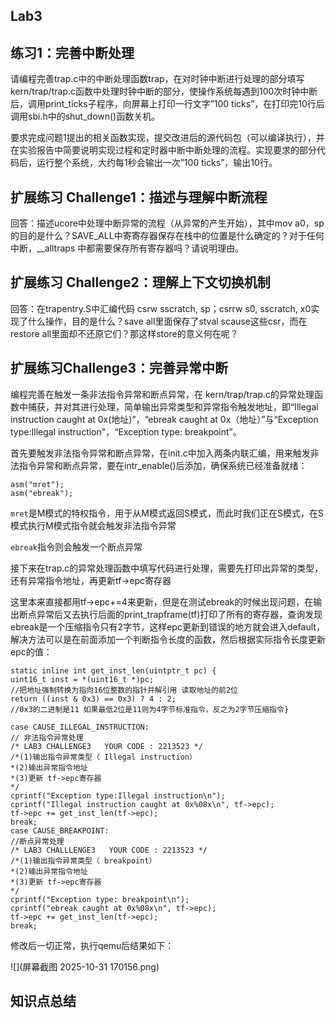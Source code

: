 ## Lab3

 ## 练习1：完善中断处理 

请编程完善trap.c中的中断处理函数trap，在对时钟中断进行处理的部分填写kern/trap/trap.c函数中处理时钟中断的部分，使操作系统每遇到100次时钟中断后，调用print_ticks子程序，向屏幕上打印一行文字”100 ticks”，在打印完10行后调用sbi.h中的shut_down()函数关机。

要求完成问题1提出的相关函数实现，提交改进后的源代码包（可以编译执行），并在实验报告中简要说明实现过程和定时器中断中断处理的流程。实现要求的部分代码后，运行整个系统，大约每1秒会输出一次”100 ticks”，输出10行。

## 扩展练习 Challenge1：描述与理解中断流程

回答：描述ucore中处理中断异常的流程（从异常的产生开始），其中mov a0，sp的目的是什么？SAVE_ALL中寄寄存器保存在栈中的位置是什么确定的？对于任何中断，__alltraps 中都需要保存所有寄存器吗？请说明理由。

## 扩展练习 Challenge2：理解上下文切换机制

回答：在trapentry.S中汇编代码 csrw sscratch, sp；csrrw s0, sscratch, x0实现了什么操作，目的是什么？save all里面保存了stval scause这些csr，而在restore all里面却不还原它们？那这样store的意义何在呢？

## 扩展练习Challenge3：完善异常中断


编程完善在触发一条非法指令异常和断点异常，在 kern/trap/trap.c的异常处理函数中捕获，并对其进行处理，简单输出异常类型和异常指令触发地址，即“Illegal instruction caught at 0x(地址)”，“ebreak caught at 0x（地址）”与“Exception type:Illegal instruction"，“Exception type: breakpoint”。

首先要触发非法指令异常和断点异常，在init.c中加入两条内联汇编，用来触发非法指令异常和断点异常，要在intr_enable()后添加，确保系统已经准备就绪：

```
asm("mret");
asm("ebreak");
```

`mret`是M模式的特权指令，用于从M模式返回S模式，而此时我们正在S模式，在S模式执行M模式指令就会触发非法指令异常

`ebreak`指令则会触发一个断点异常

接下来在trap.c的异常处理函数中填写代码进行处理，需要先打印出异常的类型，还有异常指令地址，再更新tf->epc寄存器

这里本来直接都用tf->epc+=4来更新，但是在测试ebreak的时候出现问题，在输出断点异常后又去执行后面的print_trapframe(tf)打印了所有的寄存器，查询发现ebreak是一个压缩指令只有2字节，这样epc更新到错误的地方就会进入default，解决方法可以是在前面添加一个判断指令长度的函数，然后根据实际指令长度更新epc的值：

```
static inline int get_inst_len(uintptr_t pc) {
uint16_t inst = *(uint16_t *)pc;
//把地址强制转换为指向16位整数的指针并解引用 读取地址的前2位
return ((inst & 0x3) == 0x3) ? 4 : 2;
//0x3的二进制是11 如果最低2位是11则为4字节标准指令，反之为2字节压缩指令}

case CAUSE_ILLEGAL_INSTRUCTION:
// 非法指令异常处理
/* LAB3 CHALLENGE3   YOUR CODE : 2213523 */
/*(1)输出指令异常类型（ Illegal instruction）
*(2)输出异常指令地址
*(3)更新 tf->epc寄存器
*/
cprintf("Exception type:Illegal instruction\n");
cprintf("Illegal instruction caught at 0x%08x\n", tf->epc);
tf->epc += get_inst_len(tf->epc);
break;
case CAUSE_BREAKPOINT:
//断点异常处理
/* LAB3 CHALLLENGE3   YOUR CODE : 2213523 */
/*(1)输出指令异常类型（ breakpoint）
*(2)输出异常指令地址
*(3)更新 tf->epc寄存器
*/
cprintf("Exception type: breakpoint\n");
cprintf("ebreak caught at 0x%08x\n", tf->epc);
tf->epc += get_inst_len(tf->epc);
break;
```

修改后一切正常，执行qemu后结果如下：

![](屏幕截图 2025-10-31 170156.png)

## 知识点总结


